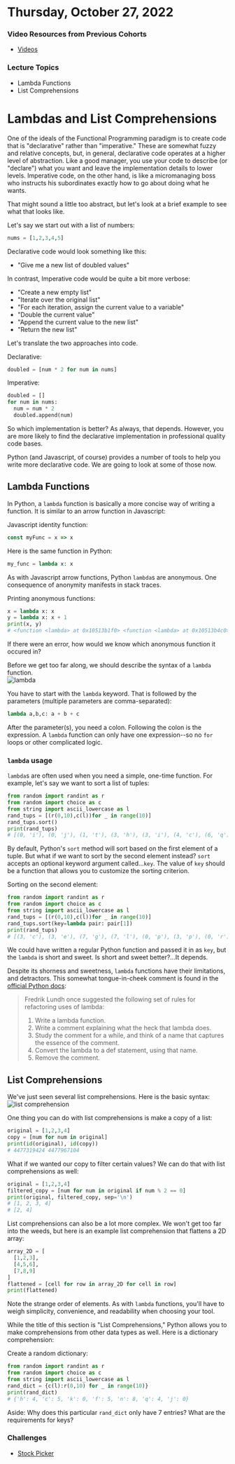 Thursday, October 27, 2022
=======================
### Video Resources from Previous Cohorts
- [Videos](https://www.youtube.com/channel/UCASZ7zW_Egu0T4KG3YEdGfw/playlists)

### Lecture Topics
- Lambda Functions
- List Comprehensions

# Lambdas and List Comprehensions
One of the ideals of the Functional Programming paradigm is to create code that is "declarative" rather than "imperative." These are somewhat fuzzy and relative concepts, but, in general, declarative code operates at a higher level of abstraction.  Like a good manager, you use your code to describe (or "declare") what you want and leave the implementation details to lower levels.  Imperative code, on the other hand, is like a micromanaging boss who instructs his subordinates exactly how to go about doing what he wants.

That might sound a little too abstract, but let's look at a brief example to see what that looks like.

Let's say we start out with a list of numbers:
```python
nums = [1,2,3,4,5]
```
Declarative code would look something like this:
- "Give me a new list of doubled values"

In contrast, Imperative code would be quite a bit more verbose:
- "Create a new empty list"
- "Iterate over the original list"
- "For each iteration, assign the current value to a variable"
- "Double the current value"
- "Append the current value to the new list"
- "Return the new list"

Let's translate the two approaches into code.

Declarative:
```python
doubled = [num * 2 for num in nums]
```

Imperative:
```python
doubled = []
for num in nums:
  num = num * 2
  doubled.append(num)
```

So which implementation is better?  As always, that depends.  However, you are more likely to find the declarative implementation in professional quality code bases.

Python (and Javascript, of course) provides a number of tools to help you write more declarative code.  We are going to look at some of those now.

## Lambda Functions
In Python, a `lambda` function is basically a more concise way of writing a function.  It is similar to an arrow function in Javascript:

Javascript identity function:
```javascript
const myFunc = x => x
```

Here is the same function in Python:
```Python
my_func = lambda x: x
```

As with Javascript arrow functions, Python `lambda`s are anonymous.  One consequence of anonymity manifests in stack traces.

Printing anonymous functions:
```python
x = lambda x: x
y = lambda x: x + 1
print(x, y)
# <function <lambda> at 0x10513b1f0> <function <lambda> at 0x10513b4c0>
```

If there were an error, how would we know which anonymous function it occured in?

Before we get too far along, we should describe the syntax of a `lambda` function.<br/>
![lambda](lecture-materials/lambda.png)

You have to start with the `lambda` keyword.  That is followed by the parameters (multiple parameters are comma-separated):
```python
lambda a,b,c: a + b + c
```
After the parameter(s), you need a colon.  Following the colon is the expression.  A `lambda` function can only have one expression--so no `for` loops or other complicated logic.

### `lambda` usage
`lambda`s are often used when you need a simple, one-time function.  For example, let's say we want to sort a list of tuples:

```python
from random import randint as r
from random import choice as c
from string import ascii_lowercase as l
rand_tups = [(r(0,10),c(l))for _ in range(10)]
rand_tups.sort()
print(rand_tups)
# [(0, 'i'), (0, 'j'), (1, 't'), (3, 'h'), (3, 'i'), (4, 'c'), (6, 'q'), (7, 'g'), (7, 'l'), (10, 's')]
```
By default, Python's `sort` method will sort based on the first element of a tuple.  But what if we want to sort by the second element instead?  `sort` accepts an optional keyword argument called...`key`. The value of `key` should be a function that allows you to customize the sorting criterion.

Sorting on the second element:
```python
from random import randint as r
from random import choice as c
from string import ascii_lowercase as l
rand_tups = [(r(0,10),c(l))for _ in range(10)]
rand_tups.sort(key=lambda pair: pair[1])
print(rand_tups)
# [(3, 'c'), (3, 'e'), (7, 'g'), (7, 'l'), (0, 'p'), (3, 'p'), (0, 'r'), (3, 'r'), (1, 's'), (8, 'z')]
```

We could have written a regular Python function and passed it in as `key`, but the `lambda` is short and sweet.  Is short and sweet better?...It depends.

Despite its shorness and sweetness, `lambda` functions have their limitations, and detractors.  This somewhat tongue-in-cheek comment is found in the [official Python docs](https://docs.python.org/3/howto/functional.html):

>Fredrik Lundh once suggested the following set of rules for refactoring uses of lambda:
>1. Write a lambda function.
>2. Write a comment explaining what the heck that lambda does.
>3. Study the comment for a while, and think of a name that captures the essence of the comment.
>4. Convert the lambda to a def statement, using that name.
>5. Remove the comment.

## List Comprehensions
We've just seen several list comprehensions.  Here is the basic syntax:<br/>
![list comprehension](lecture-materials/comp.png)

One thing you can do with list comprehensions is make a copy of a list:
```python
original = [1,2,3,4]
copy = [num for num in original]
print(id(original), id(copy))
# 4477319424 4477967104
```

What if we wanted our copy to filter certain values?  We can do that with list comprehensions as well:
```python
original = [1,2,3,4]
filtered_copy = [num for num in original if num % 2 == 0]
print(original, filtered_copy, sep='\n')
# [1, 2, 3, 4]
# [2, 4]
```

List comprehensions can also be a lot more complex.  We won't get too far into the weeds, but here is an example list comprehension that flattens a 2D array:
```python
array_2D = [
  [1,2,3],
  [4,5,6],
  [7,8,9]
]
flattened = [cell for row in array_2D for cell in row]
print(flattened)
```
Note the strange order of elements.  As with `lambda` functions, you'll have to weigh simplicity, convenience, and readability when choosing your tool.

While the title of this section is "List Comprehensions," Python allows you to make comprehensions from other data types as well.  Here is a dictionary comprehension:

Create a random dictionary:
```python
from random import randint as r
from random import choice as c
from string import ascii_lowercase as l
rand_dict = {c(l):r(0,10) for _ in range(10)}
print(rand_dict)
# {'h': 4, 'c': 5, 'k': 0, 'f': 5, 'n': 8, 'q': 4, 'j': 0}
```
Aside:  Why does this particular `rand_dict` only have 7 entries?  What are the requirements for keys?

### Challenges
* [Stock Picker](https://github.com/deltaplatoonew/stockpicker)
